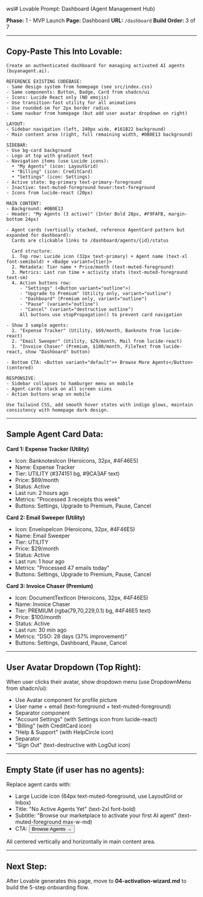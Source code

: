 wsl# Lovable Prompt: Dashboard (Agent Management Hub)

**Phase:** 1 - MVP Launch
**Page:** Dashboard
**URL:** `/dashboard`
**Build Order:** 3 of 7

---

## Copy-Paste This Into Lovable:

```
Create an authenticated dashboard for managing activated AI agents (buyanagent.ai).

REFERENCE EXISTING CODEBASE:
- Same design system from homepage (see src/index.css)
- Same components: Button, Badge, Card from shadcn/ui
- Icons: Lucide React only (NO emojis)
- Use transition-fast utility for all animations
- Use rounded-sm for 2px border radius
- Same navbar from homepage (but add user avatar dropdown on right)

LAYOUT:
- Sidebar navigation (left, 240px wide, #161B22 background)
- Main content area (right, full remaining width, #0B0E13 background)

SIDEBAR:
- Use bg-card background
- Logo at top with gradient text
- Navigation items (use Lucide icons):
  • "My Agents" (icon: LayoutGrid)
  • "Billing" (icon: CreditCard)
  • "Settings" (icon: Settings)
- Active state: bg-primary text-primary-foreground
- Inactive: text-muted-foreground hover:text-foreground
- Icons from lucide-react (20px)

MAIN CONTENT:
- Background: #0B0E13
- Header: "My Agents (3 active)" (Inter Bold 28px, #F9FAFB, margin-bottom 24px)

- Agent cards (vertically stacked, reference AgentCard pattern but expanded for dashboard):
  Cards are clickable links to /dashboard/agents/{id}/status

  Card structure:
  1. Top row: Lucide icon (32px text-primary) + Agent name (text-xl font-semibold) + <Badge variant={tier}>
  2. Metadata: Tier name • Price/month (text-muted-foreground)
  3. Metrics: Last run time + activity stats (text-muted-foreground text-sm)
  4. Action buttons row:
     - "Settings" (<Button variant="outline">)
     - "Upgrade to Premium" (Utility only, variant="outline")
     - "Dashboard" (Premium only, variant="outline")
     - "Pause" (variant="outline")
     - "Cancel" (variant="destructive outline")
     All buttons use stopPropagation() to prevent card navigation

- Show 3 sample agents:
  1. "Expense Tracker" (Utility, $69/month, Banknote from lucide-react)
  2. "Email Sweeper" (Utility, $29/month, Mail from lucide-react)
  3. "Invoice Chaser" (Premium, $100/month, FileText from lucide-react, show "Dashboard" button)

- Bottom CTA: <Button variant="default">+ Browse More Agents</Button> (centered)

RESPONSIVE:
- Sidebar collapses to hamburger menu on mobile
- Agent cards stack on all screen sizes
- Action buttons wrap on mobile

Use Tailwind CSS, add smooth hover states with indigo glows, maintain consistency with homepage dark design.
```

---

## Sample Agent Card Data:

**Card 1: Expense Tracker (Utility)**
- Icon: BanknotesIcon (Heroicons, 32px, #4F46E5)
- Name: Expense Tracker
- Tier: UTILITY (#374151 bg, #9CA3AF text)
- Price: $69/month
- Status: Active
- Last run: 2 hours ago
- Metrics: "Processed 3 receipts this week"
- Buttons: Settings, Upgrade to Premium, Pause, Cancel

**Card 2: Email Sweeper (Utility)**
- Icon: EnvelopeIcon (Heroicons, 32px, #4F46E5)
- Name: Email Sweeper
- Tier: UTILITY
- Price: $29/month
- Status: Active
- Last run: 1 hour ago
- Metrics: "Processed 47 emails today"
- Buttons: Settings, Upgrade to Premium, Pause, Cancel

**Card 3: Invoice Chaser (Premium)**
- Icon: DocumentTextIcon (Heroicons, 32px, #4F46E5)
- Name: Invoice Chaser
- Tier: PREMIUM (rgba(79,70,229,0.1) bg, #4F46E5 text)
- Price: $100/month
- Status: Active
- Last run: 30 min ago
- Metrics: "DSO: 28 days (37% improvement)"
- Buttons: Settings, Dashboard, Pause, Cancel

---

## User Avatar Dropdown (Top Right):

When user clicks their avatar, show dropdown menu (use DropdownMenu from shadcn/ui):
- Use Avatar component for profile picture
- User name + email (text-foreground + text-muted-foreground)
- Separator component
- "Account Settings" (with Settings icon from lucide-react)
- "Billing" (with CreditCard icon)
- "Help & Support" (with HelpCircle icon)
- Separator
- "Sign Out" (text-destructive with LogOut icon)

---

## Empty State (if user has no agents):

Replace agent cards with:
- Large Lucide icon (64px text-muted-foreground, use LayoutGrid or Inbox)
- Title: "No Active Agents Yet" (text-2xl font-bold)
- Subtitle: "Browse our marketplace to activate your first AI agent" (text-muted-foreground max-w-md)
- CTA: <Button variant="default">Browse Agents →</Button>

All centered vertically and horizontally in main content area.

---

## Next Step:

After Lovable generates this page, move to **04-activation-wizard.md** to build the 5-step onboarding flow.
